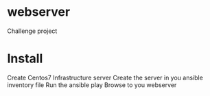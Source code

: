 # webserver
Challenge project

# Install
Create Centos7 Infrastructure server
Create the server in you ansible inventory file
Run the ansible play 
Browse to you webserver
